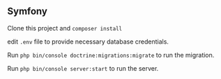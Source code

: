 ## Symfony

Clone this project and ````composer install````

edit ``.env`` file to provide necessary database credentials.

Run ``php bin/console doctrine:migrations:migrate`` to run the migration.

Run ``php bin/console server:start`` to run the server.